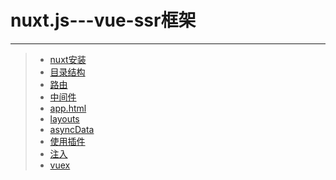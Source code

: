 # nuxt.js---vue-ssr框架  
***
>* [nuxt安装](https://github.com/520171/note/blob/master/nodejs全栈/nuxt/nuxt安装.md)  
>* [目录结构](https://github.com/520171/note/blob/master/nodejs全栈/nuxt/nuxt项目的目录结构.md)  
>* [路由](https://github.com/520171/note/blob/master/nodejs全栈/nuxt/路由.md)  
>* [中间件](https://github.com/520171/note/blob/master/nodejs全栈/nuxt/中间件.md)  
>* [app.html](https://github.com/520171/note/blob/master/nodejs全栈/nuxt/app.html.md)  
>* [layouts](https://github.com/520171/note/blob/master/nodejs全栈/nuxt/layouts.md)  
>* [asyncData](https://github.com/520171/note/blob/master/nodejs全栈/nuxt/asyncData.md)  
>* [使用插件](https://github.com/520171/note/blob/master/nodejs全栈/nuxt/使用插件.md)  
>* [注入](https://github.com/520171/note/blob/master/nodejs全栈/nuxt/注入.md)  
>* [vuex](https://github.com/520171/note/blob/master/nodejs全栈/nuxt/vuex.md)  
